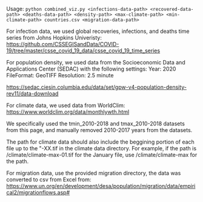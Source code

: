 Usage: 
`python combined_viz.py <infections-data-path> <recovered-data-path> <deaths-data-path> <density-path> <max-climate-path> <min-climate-path> countries.csv <migration-data-path>`

For infection data, we used global recoveries, infections, and deaths time series from Johns Hopkins Univeristy:
https://github.com/CSSEGISandData/COVID-19/tree/master/csse_covid_19_data/csse_covid_19_time_series

For population density, we used data from the Socioeconomic Data and Applications Center (SEDAC) with the following settings:
Year: 2020
FileFormat: GeoTIFF
Resolution: 2.5 minute

https://sedac.ciesin.columbia.edu/data/set/gpw-v4-population-density-rev11/data-download

For climate data, we used data from WorldClim:
https://www.worldclim.org/data/monthlywth.html

We specifically used the tmin_2010-2018 and tmax_2010-2018 datasets from this page, and manually removed 2010-2017 years from the datasets.

The path for climate data should also include the beggining portion of each file up to the "-XX.tif in the climate data directory. For example, if the path is /climate/climate-max-01.tif for the January file, use /climate/climate-max for the path.

For migration data, use the provided migration directory, the data was converted to csv from Excel from:
https://www.un.org/en/development/desa/population/migration/data/empirical2/migrationflows.asp#
